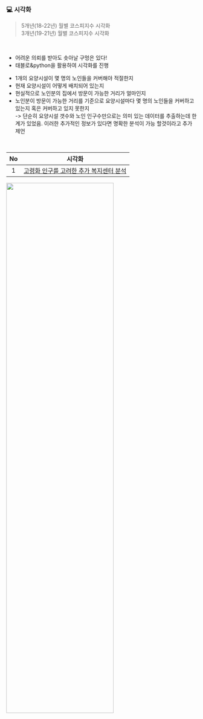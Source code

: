 ### 💻 시각화

>5개년(18-22년) 월별 코스피지수 시각화<br>
>3개년(19-21년) 월별 코스피지수 시각화
<br>

* 어려운 의뢰를 받아도 솟아날 구멍은 있다!  
* 태블로&python을 활용하여 시각화를 진행   

- 1개의 요양시설이 몇 명의 노인들을 커버해야 적절한지
- 현재 요양시설이 어떻게 배치되어 있는지
- 현실적으로 노인분의 집에서 방문이 가능한 거리가 얼마인지
- 노인분이 방문이 가능한 거리를 기준으로 요양시설마다 몇 명의 노인들을 커버하고 있는지 혹은 커버하고 있지 못한지  
-> 단순히 요양시설 갯수와 노인 인구수만으로는 의미 있는 데이터를 추출하는데 한계가 있었음. 이러한 추가적인 정보가 있다면 명확한 분석이 가능 할것이라고 추가 제언
<br>

|No |시각화 |
|:---:|:-------------------:|
|1 |[고령화 인구를 고려한 추가 복지센터 분석](https://github.com/teng-ny/Analyst_service/blob/main/request4/%EA%B3%A0%EB%A0%B9%ED%99%94%20%EC%9D%B8%EA%B5%AC%EB%A5%BC%20%EA%B3%A0%EB%A0%A4%ED%95%9C%20%EC%B6%94%EA%B0%80%20%EB%B3%B5%EC%A7%80%EC%84%BC%ED%84%B0%20%EA%B3%A0%EC%95%88%20%EB%B6%84%EC%84%9D(%EC%B6%94%EA%B0%80%20%EB%B2%84%EC%A0%84).ipynb) |

<img src = "https://user-images.githubusercontent.com/96412996/211831114-3be5b03e-616b-49e4-9d1e-5be825fe1229.png" width="75%" height="60%">
